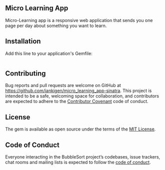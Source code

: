 ## Micro Learning App

Micro-Learning app is a responsive web application that sends you one page per day about something you want to learn.

## Installation

Add this line to your application's Gemfile:

```ruby

```


## Contributing

Bug reports and pull requests are welcome on GitHub at https://github.com/iankigen/micro_learning_app-sinatra. This project is intended to be a safe, welcoming space for collaboration, and contributors are expected to adhere to the [Contributor Covenant](http://contributor-covenant.org) code of conduct.

## License

The gem is available as open source under the terms of the [MIT License](https://opensource.org/licenses/MIT).

## Code of Conduct

Everyone interacting in the BubbleSort project’s codebases, issue trackers, chat rooms and mailing lists is expected to follow the [code of conduct](https://github.com/[USERNAME]/bubble_sort/blob/master/CODE_OF_CONDUCT.md).

